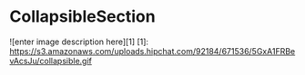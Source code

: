# CollapsibleSection
![enter image description here][1]
[1]: https://s3.amazonaws.com/uploads.hipchat.com/92184/671536/5GxA1FRBevAcsJu/collapsible.gif

